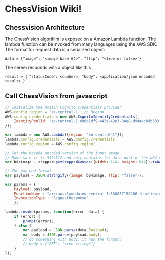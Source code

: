 # ChessVision Wiki!

## Chessvision Architecture

The ChessVision algorithm is exposed on a Amazon Lambda function.
The lambda function can be invoked from many languages using the AWS SDK. 
The format for request data is a serialized  object:

```
data = {"image": "<image base 64>", "flip": "<true or false>"}
```

The server responds with a object like this

```
result = { "statusCode": <number>, "body": <application/json encoded result> }
```

## Call ChessVision from javascript

```javascript
// Initialize the Amazon Cognito credentials provider
AWS.config.region = 'eu-central-1'; // Region
AWS.config.credentials = new AWS.CognitoIdentityCredentials({
    IdentityPoolId: 'eu-central-1:d06d1df9-443e-49e3-84e8-d90aacb9b333',
});
    
var lambda = new AWS.Lambda({region: "eu-central-1"});
lambda.config.credentials = AWS.config.credentials;
lambda.config.region = AWS.config.region;

// Get the base64 encoded version of the input image. 
// Make sure it is 512x512 and only contains the data part of the b64 url.
var b64image = cropper.getCroppedCanvas({width: 512, height: 512}).toDataURL('image/jpeg', 0.9).split(",")[1];

// The payload format 
var payload = JSON.stringify({image: b64image, flip: "false"});

var params = {
    Payload: payload,
    FunctionName : "arn:aws:lambda:eu-central-1:580857158266:function:chessvisionClient",
    InvocationType : "RequestResponse"
    };
    
lambda.invoke(params, function(error, data) {
    if (error) {
        prompt(error);
    } else {
        var payload = JSON.parse(data.Payload);
        var body = JSON.parse(payload.body);
        // do something with body, it has the format:
        // body = {"FEN": "<fen string>"}
    }
});
```